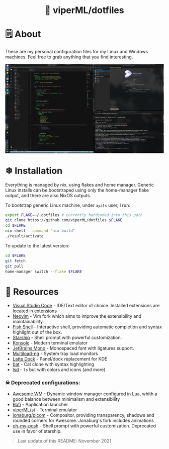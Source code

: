 
<!-- Create a centered title -->
<h1 style="text-align: center">🌠 viperML/dotfiles</h1>

# 🗒 About
These are my personal configuration files for my Linux and Windows machines. Feel free to grab anything that you find interesting.


<div align="center">
  <div style="display: flex; align-items: flex-start;">
    <img alt="Desktop screenshot" src=".img/20211118.png" width="100%"/>
  </div>
</div>

# ❄ Installation


Everything is managed by nix, using flakes and home manager. Generic Linux installs can be bootstraped using only the home-manager flake output, and there are also NixOS outputs.

To bootstrap generic Linux machine, under `ayats` user, I run:

```sh
export FLAKE=~/.dotfiles # currently hardcoded into this path
git clone https://github.com/viperML/dotfiles $FLAKE
cd $FLAKE
nix-shell --command "nix build"
./result/activate
```

To update to the latest version:

```sh
cd $FLAKE
git fetch
git pull
home-manager switch --flake $FLAKE
```


# 💾 Resources
- [Visual Studio Code](https://code.visualstudio.com/) - IDE/Text editor of choice. Installed extensions are located in [extensions](vscode/extensions)
- [Neovim](https://neovim.io/) - Vim fork which aims to improve the extensibility and maintainability.
- [Fish Shell](https://fishshell.com/) - Interactive shell, providing automatic completion and syntax highlight out of the box.
- [Starship](https://starship.rs/) - Shell prompt with powerful customization.
- [Konsole](https://konsole.kde.org/) - Modern terminal emulator
- [JetBrains Mono](https://www.jetbrains.com/lp/mono/) - Monospaced font with ligatures support.
- [Multiload-ng](https://udda.github.io/multiload-ng/) - System tray load monitors
- [Latte Dock](https://github.com/KDE/latte-dock) - Panel/dock replacement for KDE
- [bat](https://github.com/sharkdp/bat) - Cat clone with syntax highlighting
- [lsd](https://github.com/Peltoche/lsd) - `ls` but with colors and icons (and more)

### ☠ Deprecated configurations:
- [Awesome WM](https://awesomewm.org/doc/api/index.html) - Dynamic window manager configured in Lua, whith a good balance between minimalism and extensibility
- [Rofi](https://github.com/davatorium/rofi) - Application launcher
- [viperML/st](https://github.com/viperML/st) - Terminal emulator
- [jonaburg/picom](https://github.com/jonaburg/picom) - Compositor, providing transparency, shadows and rounded corners for Awesome. Jonaburg's fork includes animations
- [oh-my-posh](https://ohmyposh.dev) - Shell prompt with powerful customization. Deprecated use in favor of starship.

> Last update of this README: November 2021
